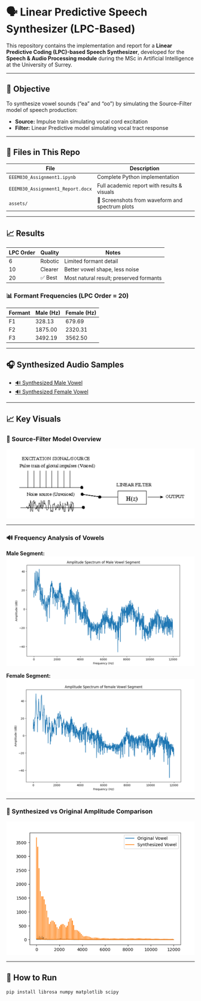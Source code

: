 # 🗣️ Linear Predictive Speech Synthesizer (LPC-Based)

This repository contains the implementation and report for a **Linear Predictive Coding (LPC)-based Speech Synthesizer**, developed for the **Speech & Audio Processing module** during the MSc in Artificial Intelligence at the University of Surrey.

---

## 🎯 Objective

To synthesize vowel sounds (“ea” and “oo”) by simulating the Source–Filter model of speech production:

- **Source:** Impulse train simulating vocal cord excitation
- **Filter:** Linear Predictive model simulating vocal tract response

---

## 📄 Files in This Repo

| File                           | Description                                     |
|--------------------------------|-------------------------------------------------|
| `EEEM030_Assignment1.ipynb`    | Complete Python implementation                 |
| `EEEM030_Assignment1_Report.docx` | Full academic report with results & visuals |
| `assets/`                      | 📸 Screenshots from waveform and spectrum plots |

---

## 📈 Results

| LPC Order | Quality       | Notes                                      |
|-----------|---------------|---------------------------------------------|
| 6         | Robotic       | Limited formant detail                      |
| 10        | Clearer       | Better vowel shape, less noise              |
| 20        | ✅ Best       | Most natural result; preserved formants     |

### 📊 Formant Frequencies (LPC Order = 20)

| Formant | Male (Hz) | Female (Hz) |
|---------|-----------|-------------|
| F1      | 328.13    | 679.69      |
| F2      | 1875.00   | 2320.31     |
| F3      | 3492.19   | 3562.50     |

---

## 🎧 Synthesized Audio Samples

- [🔊 Synthesized Male Vowel](assets/audio/synthesized_vowel_male.wav)
- [🔊 Synthesized Female Vowel](assets/audio/synthesized_vowel_female.wav)

---

## 📈 Key Visuals

### 🧠 Source-Filter Model Overview
![Source-Filter](assets/source_filter_diagram.png)

---

### 🔊 Frequency Analysis of Vowels

**Male Segment:**
![Male Spectrum](assets/amplitude_spectrum_male.png)

**Female Segment:**
![Female Spectrum](assets/amplitude_spectrum_female.png)

---

### 🧪 Synthesized vs Original Amplitude Comparison
![Amplitude Comparison](assets/amplitude_comparison_librosa.png)

---

## 🚀 How to Run

```bash
pip install librosa numpy matplotlib scipy
